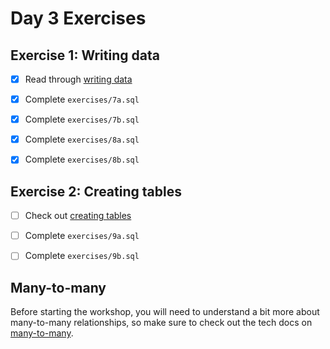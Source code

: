 # Day 3 Exercises

## Exercise 1: Writing data

- [x] Read through
      [writing data](https://tech-docs.corndel.com/sql/writing-data.html)

- [x] Complete `exercises/7a.sql`

- [x] Complete `exercises/7b.sql`

- [x] Complete `exercises/8a.sql`

- [x] Complete `exercises/8b.sql`

## Exercise 2: Creating tables

- [ ] Check out
      [creating tables](https://tech-docs.corndel.com/sql/creating-tables.html)

- [ ] Complete `exercises/9a.sql`

- [ ] Complete `exercises/9b.sql`

## Many-to-many

Before starting the workshop, you will need to understand a bit more about
many-to-many relationships, so make sure to check out the tech docs on
[many-to-many](https://tech-docs.corndel.com/sql/many-to-many.html).
